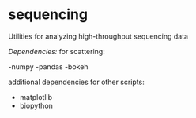 # sequencing
Utilities for analyzing high-throughput sequencing data

*Dependencies:*
for scattering:

-numpy
-pandas
-bokeh

additional dependencies for other scripts:
- matplotlib
- biopython
